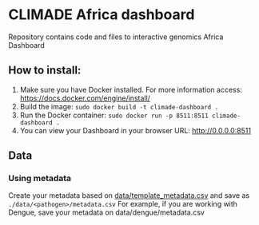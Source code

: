 # CLIMADE Africa dashboard
Repository contains code and files to interactive genomics Africa Dashboard

## How to install:
1. Make sure you have Docker installed. For more information access: https://docs.docker.com/engine/install/
2. Build the image: `sudo docker build -t climade-dashboard .`
3. Run the Docker container: `sudo docker run -p 8511:8511 climade-dashboard .` 
4. You can view your Dashboard in your browser URL: http://0.0.0.0:8511

## Data

### Using metadata
Create your metadata based on [data/template_metadata.csv](data/template_metadata.csv) and save as `./data/<pathogen>/metadata.csv`
For example, if you are working with Dengue, save your metadata on data/dengue/metadata.csv
